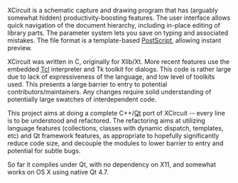 XCircuit is a schematic capture and drawing program that has (arguably somewhat hidden) productivity-boosting features. The user interface allows quick navigation of the document hierarchy, including in-place editing of library parts. The parameter system lets you save on typing and associated mistakes. The file format is a template-based [PostScript](http://en.wikipedia.org/wiki/PostScript), allowing instant preview.

XCircuit was written in C, originally for Xlib/Xt. More recent features use the embedded [Tcl](http://www.tcl.tk/) interpreter and Tk toolkit for dialogs. This code is rather large due to lack of expressiveness of the language, and low level of toolkits used. This presents a large barrier to entry to potential contributors/maintainers. Any changes require solid understanding of potentially large swatches of interdependent code.

This project aims at doing a complete C++/[Qt](http://qt.nokia.com/) port of XCircuit -- every line is to be understood and refactored. The refactoring aims at utilizing language features (collections, classes with dynamic dispatch, templates, etc) and Qt framework features, as appropriate to hopefully significantly reduce code size, and decouple the modules to lower barrier to entry and potential for subtle bugs.

So far it compiles under Qt, with no dependency on X11, and somewhat works on OS X using native Qt 4.7.